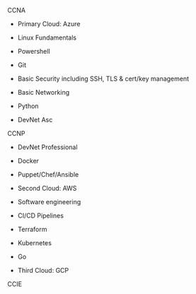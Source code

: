 
  CCNA
-   Primary Cloud: Azure
    
-   Linux Fundamentals

-   Powershell

-   Git

-   Basic Security including SSH, TLS & cert/key management
    
-   Basic Networking

-   Python

-  DevNet Asc
    

CCNP

- DevNet Professional

-   Docker
    
-   Puppet/Chef/Ansible
    
-   Second Cloud: AWS
    
-   Software engineering
    
-   CI/CD Pipelines
    
-   Terraform
    
-   Kubernetes
    
-   Go 
    
-   Third Cloud: GCP

CCIE